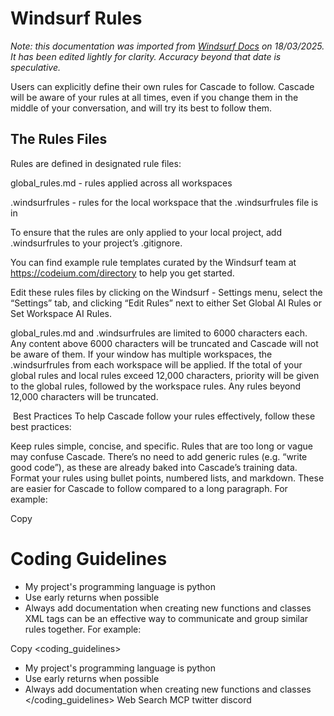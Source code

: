 # Windsurf Rules

*Note: this documentation was imported from [Windsurf Docs](https://docs.codeium.com/windsurf/memories) on 18/03/2025. It has been edited lightly for clarity. Accuracy beyond that date is speculative.*

Users can explicitly define their own rules for Cascade to follow. Cascade will be aware of your rules at all times, even if you change them in the middle of your conversation, and will try its best to follow them.

## The Rules Files

Rules are defined in designated rule files:

global_rules.md - rules applied across all workspaces

.windsurfrules - rules for the local workspace that the .windsurfrules file is in

To ensure that the rules are only applied to your local project, add .windsurfrules to your project’s .gitignore.

You can find example rule templates curated by the Windsurf team at https://codeium.com/directory to help you get started.

Edit these rules files by clicking on the Windsurf - Settings menu, select the “Settings” tab, and clicking “Edit Rules” next to either Set Global AI Rules or Set Workspace AI Rules.

global_rules.md and .windsurfrules are limited to 6000 characters each. Any content above 6000 characters will be truncated and Cascade will not be aware of them.
If your window has multiple workspaces, the .windsurfrules from each workspace will be applied. If the total of your global rules and local rules exceed 12,000 characters, priority will be given to the global rules, followed by the workspace rules. Any rules beyond 12,000 characters will be truncated.

​
Best Practices
To help Cascade follow your rules effectively, follow these best practices:

Keep rules simple, concise, and specific. Rules that are too long or vague may confuse Cascade.
There’s no need to add generic rules (e.g. “write good code”), as these are already baked into Cascade’s training data.
Format your rules using bullet points, numbered lists, and markdown. These are easier for Cascade to follow compared to a long paragraph. For example:

Copy
# Coding Guidelines 
- My project's programming language is python
- Use early returns when possible
- Always add documentation when creating new functions and classes
XML tags can be an effective way to communicate and group similar rules together. For example:

Copy
<coding_guidelines>
- My project's programming language is python
- Use early returns when possible
- Always add documentation when creating new functions and classes
</coding_guidelines>
Web Search
MCP
twitter
discord
